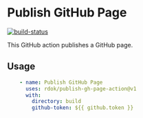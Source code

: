 # Publish GitHub Page

[![build-status](https://github.com/rdok/publish-gh-page-action/workflows/build-status/badge.svg)](https://github.com/rdok/publish-gh-page-action/actions?query=workflow%3Abuild-status)

This GitHub action publishes a GitHub page.

## Usage

```yml
    - name: Publish GitHub Page
      uses: rdok/publish-gh-page-action@v1
      with:
        directory: build
        github-token: ${{ github.token }}
```
